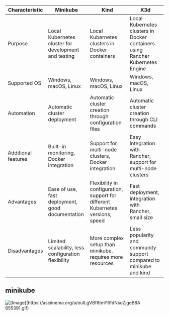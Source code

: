 | Characteristic | Minikube | Kind | K3d |
|----------------|----------|------|-----|
| Purpose        | Local Kubernetes cluster for development and testing | Local Kubernetes clusters in Docker containers | Local Kubernetes clusters in Docker containers using Rancher Kubernetes Engine |
| Supported OS   | Windows, macOS, Linux | Windows, macOS, Linux | Windows, macOS, Linux |
| Automation     | Automatic cluster deployment | Automatic cluster creation through configuration files | Automatic cluster creation through CLI commands |
| Additional features | Built-in monitoring, Docker integration | Support for multi-node clusters, Docker integration | Easy integration with Rancher, support for multi-node clusters |
| Advantages     | Ease of use, fast deployment, good documentation | Flexibility in configuration, support for different Kubernetes versions, speed | Fast deployment, integration with Rancher, small size |
| Disadvantages  | Limited scalability, less configuration flexibility | More complex setup than minikube, requires more resources | Less popularity and community support compared to minikube and kind |      



## minikube
![[Image](https://asciinema.org/a/euILgVBf8tmY6fdNsoZjgeB8A 655391.gif)](./minikube.gif)
